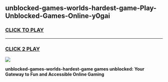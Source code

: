 
## unblocked-games-worlds-hardest-game-Play-Unblocked-Games-Online-y0gai
<h3>
<a href="https://premium76.site?title=unblocked-games-worlds-hardest-game&ref=25A">CLICK TO PLAY</a></h3>
<hr>

<h3>
<a href="https://premium76.site?title=unblocked-games-worlds-hardest-game&ref=25A">CLICK 2 PLAY</a>
  
</h3>

<a href="https://premium76.site?title=unblocked-games-worlds-hardest-game&ref=25A"><img src="https://clearcache.store/games.png"></a>


**unblocked-games-worlds-hardest-game games unblocked: Your Gateway to Fun and Accessible Online Gaming**
